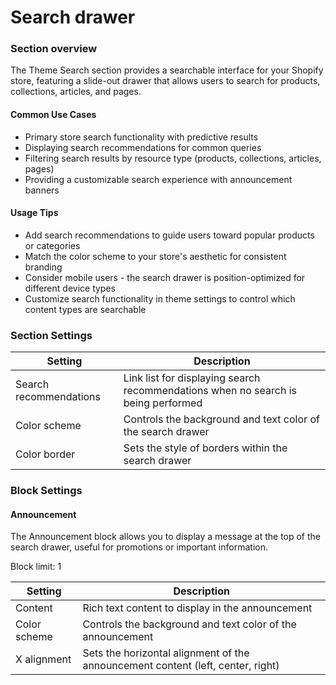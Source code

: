 # Search drawer

### Section overview

The Theme Search section provides a searchable interface for your Shopify store, featuring a slide-out drawer that allows users to search for products, collections, articles, and pages.

#### Common Use Cases

* Primary store search functionality with predictive results
* Displaying search recommendations for common queries
* Filtering search results by resource type (products, collections, articles, pages)
* Providing a customizable search experience with announcement banners

#### Usage Tips

* Add search recommendations to guide users toward popular products or categories
* Match the color scheme to your store's aesthetic for consistent branding
* Consider mobile users - the search drawer is position-optimized for different device types
* Customize search functionality in theme settings to control which content types are searchable

### Section Settings

| Setting                | Description                                                                       |
| ---------------------- | --------------------------------------------------------------------------------- |
| Search recommendations | Link list for displaying search recommendations when no search is being performed |
| Color scheme           | Controls the background and text color of the search drawer                       |
| Color border           | Sets the style of borders within the search drawer                                |

### Block Settings

#### Announcement

The Announcement block allows you to display a message at the top of the search drawer, useful for promotions or important information.

Block limit: 1

| Setting      | Description                                                                     |
| ------------ | ------------------------------------------------------------------------------- |
| Content      | Rich text content to display in the announcement                                |
| Color scheme | Controls the background and text color of the announcement                      |
| X alignment  | Sets the horizontal alignment of the announcement content (left, center, right) |
